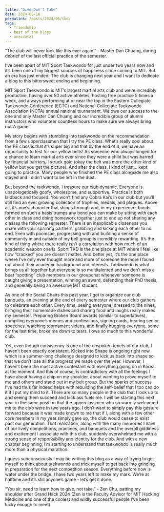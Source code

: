 ```yaml
---
title: "Give Don't Take"
date: 2024-06-16
permalink: /posts/2024/06/tkd/
tags:
  - friendship
  - best of the blogs
  - anecdotal
---
```


“The club will never look like this ever again.” - Master Dan Chuang, during debrief of the last official practice of the semester.

I’ve been apart of MIT Sport Taekwondo for just under two years now and it’s been one of my biggest sources of happiness since coming to MIT. But an era has just ended. The club is changing next year and I want to dedicate a blog to this bittersweet ending and beginning.

MIT Sport Taekwondo is MIT’s largest martial arts club and we’re incredibly productive, having over 50 active athletes, hosting free practice 5 times a week, and always performing at or near the top in the Eastern Collegiate Taekwondo Conference (ECTC) and National Collegiate Taekwondo Association (NCTA) annual national tournament. We owe our success to the one and only Master Dan Chuang and our incredible group of alumni instructors who volunteer countless hours to make sure we always bring our A game. 

My story begins with stumbling into taekwondo on the recommendation from a few upperclassmen that I try the PE class. What’s really cool about the PE class is that it’s super big and that by the end of it, we have an opportunity to test for our yellow belts! As someone who always longed for a chance to learn martial arts ever since they were a child but was barred by financial barriers, I struck gold (okay the belt was more the other kind of yellow but you get the picture). And after the class, I kind of just… kept going to practice. Many people who finished the PE class alongside me also stayed and I didn’t want to be left in the dust. 

But beyond the taekwondo, I treasure our club dynamic. Everyone is unapologetically goofy, wholesome, and supportive. Practice is both laidback and focused. You won’t find any Cobra Kai’s in our club but you’ll still find an ever growing collection of trophies, medals, and plaques. Above all, it’s one’s character that shines through and, in my experience, bonds formed on such a basis trumps any bond you can make by sitting with each other in class and doing homework together just to end up not sharing any classes the following semester. There is an inexplicable closeness you share with your sparring partners, grabbing and kicking each other to no end. Even with poomsae, progressing with and building a sense of community in and outside of my belt group is incredibly rewarding. It’s the kind of thing where there really isn’t a correlation with how much of an academic weapon one is. Sport TKD is the one place at MIT where I feel like how “cracked” you are doesn’t matter. And better yet, it’s the one place where I’ve only ever thought more and more of someone the more I found out about their academic background and interests. Taekwondo is what brings us all together but everyone is so multitalented and we don’t miss a beat “spotting” club members in our groupchat whenever someone is caught giving a presentation, winning an award, defending their PhD thesis, and generally being an awesome MIT student.

As one of the Social Chairs this past year, I got to organize our club banquets, an evening at the end of every semester where our club gathers to celebrate each other. Every time, seeing everyone, dressed to the nines, bringing their homemade dishes and sharing food and laughs really makes my semester. Preparing Broken Board awards (similar to superlatives), compiling everyone’s memes and confessions, signing cards, hearing senior speeches, watching tournament videos, and finally hugging everyone, some for the last time, broke me down to tears. I owe so much to this wonderful club.

Yet, even though consistency is one of the unspoken tenets of our club, I haven’t been exactly consistent. Kicked into Shape is ongoing right now which is a summer-long challenge designed to kick us back into shape so that we don’t lose all the progress we made over the year. However, I haven’t been the most active contestant with everything going on in Korea at the moment. And this of course, is contradictory with all the feelings I have about having a chip on my shoulder, about wanting to prove myself to me and others and stand out in my belt group. But the sparks of success I’ve had thus far indeed helps with rebuilding the self-belief that I too can do it if I put my mind to it. There are so many people in the club that I look up to and seeing them succeed and kick ass fuels me. I will be starting this next year in the same position that the upperclassmen who so warmly welcomed me to the club were in two years ago. I don’t want to simply pay this gesture forward because it was made known to me that if I, along with a few other core members in my year simply gave up, the club would cease to exist past our generation. That realization, along with the many memories I have of our lively competitions, practices, and banquets and the overall giddiness and excitement I associate with this club, suddenly overwhelmed me with a strong sense of responsibility and identity for the club. And with a new chapter beginning, I’m starting to understand that taekwondo is really much more than a physical marathon.

I guess subconsciously I may be writing this blog as a way of trying to get myself to think about taekwondo and trick myself to get back into grinding in preparation for the next competition season. Everything before now is water under the bridge. I have two years left to make my mark. We’re at halftime and it’s still anyone’s game - let’s get it done.

“You sir, need to learn how to give, not take.” - Zen Chu, patting my shoulder after Grand Hack 2024 (Zen is the Faculty Advisor for MIT Hacking Medicine and one of the coolest and wildly successful people I’ve been lucky enough to meet)
